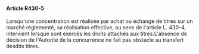 #### Article R430-5

Lorsqu'une concentration est réalisée par achat ou échange de titres sur un marché réglementé, sa réalisation effective, au sens de l'article L. 430-4, intervient lorsque sont exercés les droits attachés aux titres.L'absence de décision de l'Autorité de la concurrence ne fait pas obstacle au transfert desdits titres.

